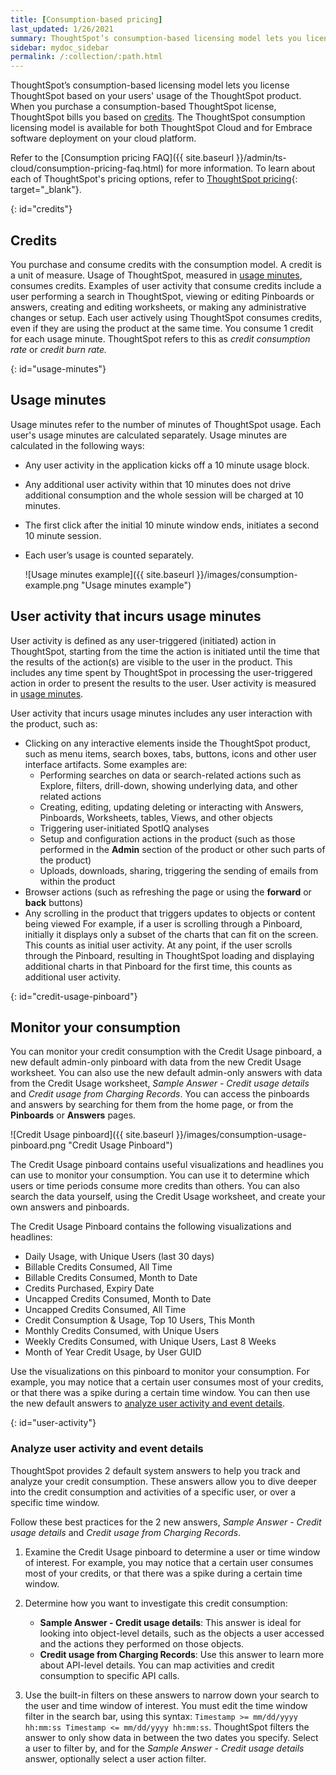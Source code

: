 ```yaml
---
title: [Consumption-based pricing]
last_updated: 1/26/2021
summary: ThoughtSpot’s consumption-based licensing model lets you license ThoughtSpot based on usage of the ThoughtSpot product.
sidebar: mydoc_sidebar
permalink: /:collection/:path.html
---
```

ThoughtSpot’s consumption-based licensing model lets you license ThoughtSpot based on your users' usage of the ThoughtSpot product. When you purchase a consumption-based ThoughtSpot license, ThoughtSpot bills you based on [credits](#credits). The ThoughtSpot consumption licensing model is available for both ThoughtSpot Cloud and for Embrace software deployment on your cloud platform.

Refer to the [Consumption pricing FAQ]({{ site.baseurl }}/admin/ts-cloud/consumption-pricing-faq.html) for more information. To learn about each of ThoughtSpot's pricing options, refer to [ThoughtSpot pricing](https://www.thoughtspot.com/pricing){: target="_blank"}.

{: id="credits"}
## Credits
You purchase and consume credits with the consumption model. A credit is a unit of measure.  Usage of ThoughtSpot, measured in [usage minutes](#usage-minutes), consumes credits. Examples of user activity that consume credits include a user performing a search in ThoughtSpot, viewing or editing Pinboards or answers, creating and editing worksheets, or making any administrative changes or setup. Each user actively using ThoughtSpot consumes credits, even if they are using the product at the same time. You consume 1 credit for each usage minute. ThoughtSpot refers to this as *credit consumption rate* or *credit burn rate.*

{: id="usage-minutes"}
## Usage minutes
Usage minutes refer to the number of minutes of ThoughtSpot usage. Each user's usage minutes are calculated separately. Usage minutes are calculated in the following ways:
- Any user activity in the application kicks off a 10 minute usage block.
- Any additional user activity within that 10 minutes does not drive additional consumption and the whole session will be charged at 10 minutes.
- The first click after the initial 10 minute window ends, initiates a second 10 minute session.
- Each user’s usage is counted separately.

    ![Usage minutes example]({{ site.baseurl }}/images/consumption-example.png "Usage minutes example")

## User activity that incurs usage minutes
User activity is defined as any user-triggered (initiated) action in ThoughtSpot, starting from the time the action is initiated until the time that the results of the action(s) are visible to the user in the product. This includes any time spent by ThoughtSpot in processing the user-triggered action in order to present the results to the user. User activity is measured in [usage minutes](#usage-minutes).

User activity that incurs usage minutes includes any user interaction with the product, such as:
- Clicking on any interactive elements inside the ThoughtSpot product, such as menu items, search boxes, tabs, buttons, icons and other user interface artifacts. Some examples are:
    - Performing searches on data or search-related actions such as Explore, filters, drill-down, showing underlying data, and other related actions
    - Creating, editing, updating deleting or interacting with Answers, Pinboards, Worksheets, tables, Views, and other objects
    - Triggering user-initiated SpotIQ analyses
    - Setup and configuration actions in the product (such as those performed in the **Admin** section of the product or other such parts of the product)
    - Uploads, downloads, sharing, triggering the sending of emails from within the product
- Browser actions (such as refreshing the page or using the **forward** or **back** buttons)
- Any scrolling in the product that triggers updates to objects or content being viewed
    For example, if a user is scrolling through a Pinboard, initially it displays only a subset of the charts that can fit on the screen. This counts as initial user activity. At any point, if the user scrolls through the Pinboard, resulting in ThoughtSpot loading and displaying additional charts in that Pinboard for the first time, this counts as additional user activity.

{: id="credit-usage-pinboard"}
## Monitor your consumption
You can monitor your credit consumption with the Credit Usage pinboard, a new default admin-only pinboard with data from the new Credit Usage worksheet. You can also use the new default admin-only answers with data from the Credit Usage worksheet, *Sample Answer - Credit usage details* and *Credit usage from Charging Records*. You can access the pinboards and answers by searching for them from the home page, or from the **Pinboards** or **Answers** pages.

![Credit Usage pinboard]({{ site.baseurl }}/images/consumption-usage-pinboard.png "Credit Usage Pinboard")

The Credit Usage pinboard contains useful visualizations and headlines you can use to monitor your consumption. You can use it to determine which users or time periods consume more credits than others. You can also search the data yourself, using the Credit Usage worksheet, and create your own answers and pinboards.

The Credit Usage Pinboard contains the following visualizations and headlines:
- Daily Usage, with Unique Users (last 30 days)
- Billable Credits Consumed, All Time
- Billable Credits Consumed, Month to Date
- Credits Purchased, Expiry Date
- Uncapped Credits Consumed, Month to Date
- Uncapped Credits Consumed, All Time
- Credit Consumption & Usage, Top 10 Users, This Month
- Monthly Credits Consumed, with Unique Users
- Weekly Credits Consumed, with Unique Users, Last 8 Weeks
- Month of Year Credit Usage, by User GUID

Use the visualizations on this pinboard to monitor your consumption. For example, you may notice that a certain user consumes most of your credits, or that there was a spike during a certain time window. You can then use the new default answers to [analyze user activity and event details](#user-activity).

{: id="user-activity"}
### Analyze user activity and event details
ThoughtSpot provides 2 default system answers to help you track and analyze your credit consumption. These answers allow you to dive deeper into the credit consumption and activities of a specific user, or over a specific time window.

Follow these best practices for the 2 new answers, *Sample Answer - Credit usage details* and *Credit usage from Charging Records*.

1. Examine the Credit Usage pinboard to determine a user or time window of interest. For example, you may notice that a certain user consumes most of your credits, or that there was a spike during a certain time window.

2. Determine how you want to investigate this credit consumption:
    - **Sample Answer - Credit usage details**: This answer is ideal for looking into object-level details, such as the objects a user accessed and the actions they performed on those objects.
    - **Credit usage from Charging Records**: Use this answer to learn more about API-level details. You can map activities and credit consumption to specific API calls.

3. Use the built-in filters on these answers to narrow down your search to the user and time window of interest. You must edit the time window filter in the search bar, using this syntax: `Timestamp >= mm/dd/yyyy hh:mm:ss Timestamp <= mm/dd/yyyy hh:mm:ss`. ThoughtSpot filters the answer to only show data in between the two dates you specify. Select a user to filter by, and for the *Sample Answer - Credit usage details* answer, optionally select a user action filter.
